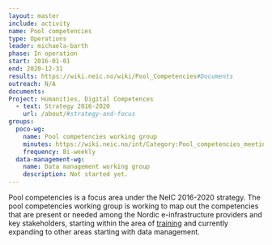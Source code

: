 ```yaml
---
layout: master
include: activity
name: Pool competencies
type: Operations
leader: michaela-barth
phase: In operation
start: 2016-01-01
end: 2020-12-31
results: https://wiki.neic.no/wiki/Pool_Competencies#Documents
outreach: N/A
documents:
Project: Humanities, Digital Competences
  - text: Strategy 2016-2020
    url: /about/#strategy-and-focus
groups:
  poco-wg:
    name: Pool competencies working group
    minutes: https://wiki.neic.no/int/Category:Pool_competencies_meetings
    frequency: Bi-weekly
  data-management-wg:
    name: Data management working group
    description: Not started yet.
---
```


Pool competencies is a focus area under the NeIC 2016-2020 strategy. The pool
competencies working group is working to map out the competencies that are
present or needed among the Nordic e-infrastructure providers and key
stakeholders, starting within the area of [training](/training/) and currently
expanding to other areas starting with data management.
